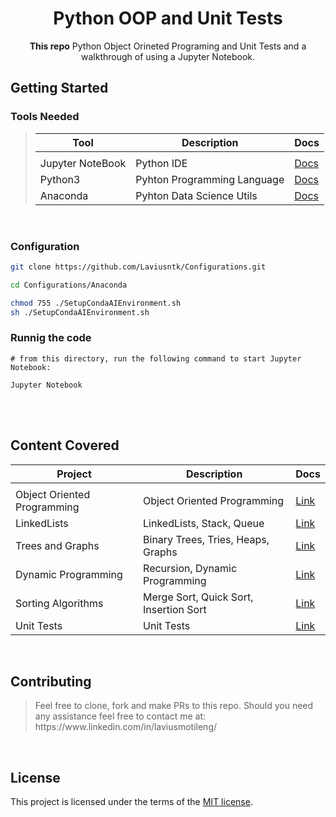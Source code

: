 <h1 align="center">Python OOP and Unit Tests</h1>
<p align="center">
<b>This repo</b> Python Object Orineted Programing and Unit Tests and a walkthrough of using a Jupyter Notebook.
</p>

## Getting Started

### Tools  Needed
<blockquote>

| Tool                  | Description                                 | Docs                                     |
| ------------          | ------------------------------------------- | -------------------------------          |
|                       |                                             |                                          |
| Jupyter NoteBook      | Python IDE                                  | [Docs](https://brew.sh/)                 |
| Python3               | Pyhton Programming Language                 | [Docs](https://www.python.org/downloads) |
| Anaconda              | Pyhton Data Science Utils                   | [Docs](https://www.anaconda.com)         |
</blockquote><br>

### Configuration

```bash
git clone https://github.com/Laviusntk/Configurations.git

cd Configurations/Anaconda

chmod 755 ./SetupCondaAIEnvironment.sh
sh ./SetupCondaAIEnvironment.sh
```
### Runnig the code

```
# from this directory, run the following command to start Jupyter Notebook:

Jupyter Notebook
```

<br>

<br>

## Content Covered

| Project      | Description                                 | Docs                            |
| ------------ | ------------------------------------------- | ------------------------------- |
|                             |
| Object Oriented Programming | Object Oriented Programming            | [Link](./src/ObjectOrientedProgramming)|
| LinkedLists                 | LinkedLists, Stack, Queue              | [Link](./src/LinkedLists) |
| Trees and Graphs            | Binary Trees, Tries, Heaps, Graphs     | [Link](./src/TreesAndGraphs) |
| Dynamic Programming         | Recursion, Dynamic Programming         | [Link](./src/DynamicProgramming)  |
| Sorting Algorithms          | Merge Sort, Quick Sort, Insertion Sort | [Link](./src/Sorting)  |
| Unit Tests                  | Unit Tests                             | [Link](./src/UnitTests)  |



<br>

## Contributing

<blockquote>
<p>
Feel free to clone, fork and make PRs to this repo. Should you need any assistance feel free to contact me at:
https://www.linkedin.com/in/laviusmotileng/
<br>
</p>
</blockquote>

<br>

## License

This project is licensed under the terms of the
[MIT license](/LICENSE).
